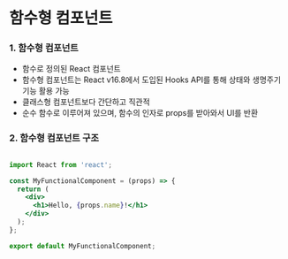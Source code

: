 # 함수형 컴포넌트

### 1. 함수형 컴포넌트

* 함수로 정의된 React 컴포넌트
* 함수형 컴포넌트는 React v16.8에서 도입된 Hooks API를 통해 상태와 생명주기 기능 활용 가능
* 클래스형 컴포넌트보다 간단하고 직관적
* 순수 함수로 이루어져 있으며, 함수의 인자로 props를 받아와서 UI를 반환

### 2. 함수형 컴포넌트 구조

```jsx

import React from 'react';

const MyFunctionalComponent = (props) => {
  return (
    <div>
      <h1>Hello, {props.name}!</h1>
    </div>
  );
};

export default MyFunctionalComponent;

```
